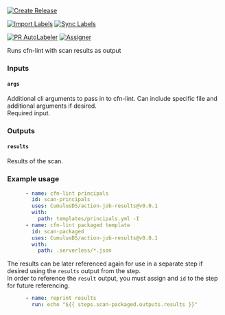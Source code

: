 [![Create Release](https://github.com/CumulusDS/action-job-results/actions/workflows/release.yml/badge.svg)](https://github.com/CumulusDS/action-job-results/actions/workflows/release.yml)  

[![Import Labels](https://github.com/CumulusDS/action-job-results/actions/workflows/labels_import.yml/badge.svg)](https://github.com/CumulusDS/action-job-results/actions/workflows/labels_import.yml)  [![Sync Labels](https://github.com/CumulusDS/action-job-results/actions/workflows/labels_sync.yml/badge.svg)](https://github.com/CumulusDS/action-job-results/actions/workflows/labels_sync.yml)  

[![PR AutoLabeler](https://github.com/CumulusDS/action-job-results/actions/workflows/autolabeler.yml/badge.svg)](https://github.com/CumulusDS/action-job-results/actions/workflows/autolabeler.yml)  [![Assigner](https://github.com/CumulusDS/action-job-results/actions/workflows/assign.yml/badge.svg)](https://github.com/CumulusDS/action-job-results/actions/workflows/assign.yml)  

Runs cfn-lint with scan results as output

### Inputs
#### `args`
Additional cli arguments to pass in to cfn-lint.  Can include specific file and additional arguments if desired.  
Required input.  
 
### Outputs
#### `results`
Results of the scan.

### Example usage
```yaml
      - name: cfn-lint principals
        id: scan-principals
        uses: CumulusDS/action-job-results@v0.0.1
        with:
          path: templates/principals.yml -I
      - name: cfn-lint packaged template
        id: scan-packaged
        uses: CumulusDS/action-job-results@v0.0.1
        with:
          path: .serverless/*.json
```

The results can be later referenced again for use in a separate step if desired using the `results` output from the step.  
In order to reference the `result` output, you must assign and `id` to the step for future referencing.

```yaml
      - name: reprint results
        run: echo "${{ steps.scan-packaged.outputs.results }}" 
```
